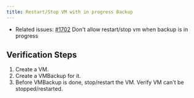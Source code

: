 ```yaml
---
title: Restart/Stop VM with in progress Backup
---
```

* Related issues: [#1702](https://github.com/harvester/harvester/issues/1702) Don't allow restart/stop vm when backup is in progress

## Verification Steps

1. Create a VM.
1. Create a VMBackup for it.
1. Before VMBackup is done, stop/restart the VM. Verify VM can't be stopped/restarted.
